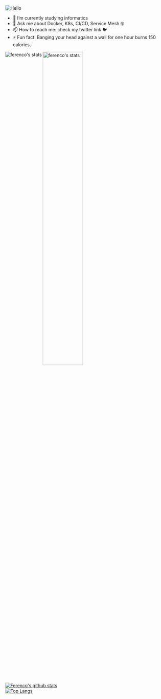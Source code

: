 <img src="https://media2.giphy.com/media/dzaUX7CAG0Ihi/giphy.gif?cid=ecf05e47x75n11vd31h4xj53sqylrgshxfedv31731cjebks&rid=giphy.gif" alt="Hello">

- 🌱 I’m currently studying informatics 
- 💬 Ask me about Docker, K8s, CI/CD, Service Mesh :nerd_face:
- 📫 How to reach me: check my twitter link :bird:
- ⚡ Fun fact: Banging your head against a wall for one hour burns 150 calories.

<p><img align="left" src="https://github-readme-stats.vercel.app/api/top-langs/?username=ferencovonmatterhorn&layout=compact&hide=html" alt="ferenco's stats" /></p>
<p><img align="center" src="https://github-readme-stats.vercel.app/api?username=ferencovonmatterhorn&show_icons=true&count_private=true" alt="ferenco's stats" width="50%"/></p>  





[![Ferenco's github stats](https://github-readme-stats.vercel.app/api?username=ferencovonmatterhorn)](https://github.com/anuraghazra/github-readme-stats)  
[![Top Langs](https://github-readme-stats.vercel.app/api/top-langs/?username=ferencovonmatterhorn)](https://github.com/anuraghazra/github-readme-stats)
